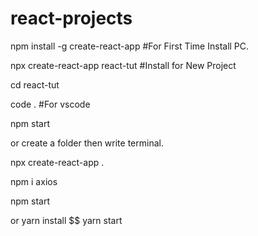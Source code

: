 # react-projects

npm install -g create-react-app #For First Time Install PC.

npx create-react-app react-tut #Install for New Project   

cd react-tut

code . #For vscode

npm start

or create a folder then write terminal.

npx create-react-app .

npm i axios

npm start

or 
yarn install $$ yarn start
